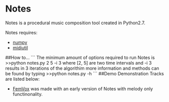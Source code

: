 # Notes
Notes is a procedural music composition tool created in Python2.7. 

Notes requires:
<ul>
<li><a href="http://www.numpy.org/">numpy</a>
<li><a href="https://code.google.com/p/midiutil/">midiutil</a>
</ul>
##How to...
```
The minimum amount of options required to run Notes is
>>python notes.py 2 5 -i 3
where [2, 5] are two time intervals and -i 3 results in 3 iterations of the algorithim
more information and methods can be found by typing
>>python notes.py -h
```
##Demo
Demonstration Tracks are listed below:
<ul>
<li><a href="https://soundcloud.com/b38tn1k/femvox-the-realm-a-procedurally-generated-music-experiment">FemVox</a> was made with an early version of Notes with melody only functinonality.
</ul>


